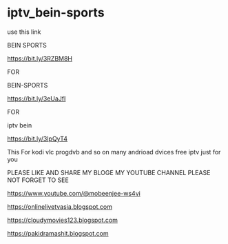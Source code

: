 # iptv_bein-sports



use this link

BEIN SPORTS

https://bit.ly/3RZBM8H

FOR

BEIN-SPORTS

https://bit.ly/3eUaJfI

FOR

iptv bein

https://bit.ly/3IpQyT4


This For kodi vlc progdvb and so on many andrioad dvices free iptv just for you


PLEASE LIKE AND SHARE MY BLOGE MY YOUTUBE CHANNEL PLEASE NOT FORGET TO SEE

https://www.youtube.com/@mobeenjee-ws4vi

https://onlinelivetvasia.blogspot.com

https://cloudymovies123.blogspot.com

https://pakidramashit.blogspot.com



